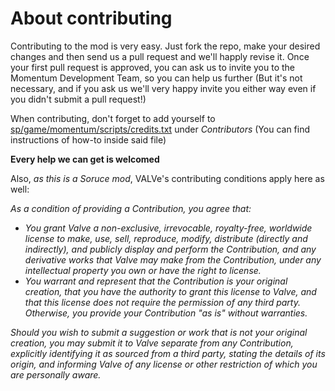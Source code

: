 # About contributing
Contributing to the mod is very easy. Just fork the repo, make your desired changes
and then send us a pull request and we'll happly revise it. Once your first pull request
is approved, you can ask us to invite you to the Momentum Development Team, so you can
help us further (But it's not necessary, and if you ask us we'll very happy invite you either
way even if you didn't submit a pull request!)


When contributing, don't forget to add yourself to [sp/game/momentum/scripts/credits.txt](sp/game/momentum/scripts/credits.txt)
under *Contributors* (You can find instructions of how-to inside said file)

**Every help we can get is welcomed**


Also, *as this is a Soruce mod*, VALVe's contributing conditions apply here as well:


*As a condition of providing a Contribution, you agree that:* 
- *You grant Valve a non-exclusive, irrevocable, royalty-free, worldwide license
to make, use, sell, reproduce, modify, distribute (directly and indirectly),
and publicly display and perform the Contribution, and any derivative works
that Valve may make from the Contribution, under any intellectual property you
own or have the right to license.* 
- *You warrant and represent that the Contribution is your original creation,
that you have the authority to grant this license to Valve, and that this
license does not require the permission of any third party.  Otherwise, you
provide your Contribution "as is" without warranties.*

*Should you wish to submit a suggestion or work that is not your original
creation, you may submit it to Valve separate from any Contribution,
explicitly identifying it as sourced from a third party, stating the details
of its origin, and informing Valve of any license or other restriction of
which you are personally aware.*